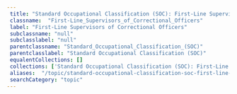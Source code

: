 ```yaml
--- 
 title: "Standard Occupational Classification (SOC): First-Line Supervisors of Correctional Officers" 
 classname:  "First-Line_Supervisors_of_Correctional_Officers" 
 label: "First-Line Supervisors of Correctional Officers" 
 subclassname: "null" 
 subclasslabel: "null" 
 parentclassname: "Standard_Occupational_Classification_(SOC)" 
 parentclasslabel: "Standard Occupational Classification (SOC)" 
 equalentCollections: [] 
 collections: ['Standard Occupational Classification (SOC): First-Line Supervisors of Correctional Officers']
 aliases:  "/topic/standard-occupational-classification-soc-first-line-supervisors-of-correctional-officers"  
 searchCategory: "topic" 
---
```

